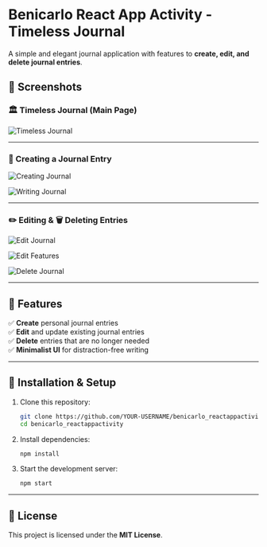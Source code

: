 # **Benicarlo React App Activity - Timeless Journal**  

A simple and elegant journal application with features to **create, edit, and delete journal entries**.

## **📸 Screenshots**

### **🏛️ Timeless Journal (Main Page)**

![Timeless Journal](https://github.com/user-attachments/assets/0c4da4ee-8f48-4ce0-be4c-1f410cb16fa5)

---

### **📝 Creating a Journal Entry**

![Creating Journal](https://github.com/user-attachments/assets/3ea97798-ef1a-4676-8d9f-90a5ea3422ad)  

![Writing Journal](https://github.com/user-attachments/assets/3d18c0e6-4439-4a93-a29d-59b1bb77edbe)

---

### **✏️ Editing & 🗑️ Deleting Entries**

![Edit Journal](https://github.com/user-attachments/assets/136023dd-65ad-4d73-8d2a-8d15b867c72a)  

![Edit Features](https://github.com/user-attachments/assets/5872e733-4398-4ea0-96f6-2be3cbbfbd48)  

![Delete Journal](https://github.com/user-attachments/assets/fd997602-64f1-4974-9654-886b108adb33)

---

## **🚀 Features**
✅ **Create** personal journal entries  
✅ **Edit** and update existing journal entries  
✅ **Delete** entries that are no longer needed  
✅ **Minimalist UI** for distraction-free writing  

---

## **🔧 Installation & Setup**
1. Clone this repository:
   ```sh
   git clone https://github.com/YOUR-USERNAME/benicarlo_reactappactivity.git
   cd benicarlo_reactappactivity
   ```
2. Install dependencies:
   ```sh
   npm install
   ```
3. Start the development server:
   ```sh
   npm start
   ```

---

## **📜 License**
This project is licensed under the **MIT License**.
